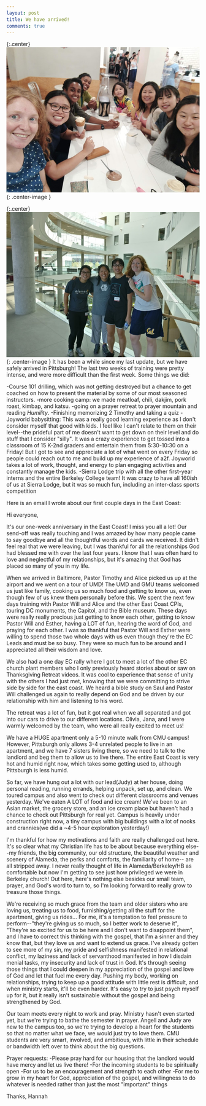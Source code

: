 ```yaml
---
layout: post
title: We have arrived!
comments: true
---
```

{:.center}
![cardinal](/images/millies.jpg){: .center-image }  

{:.center}
![cardinal](/images/tepper.jpg){: .center-image } 
It has been a while since my last update, but we have safely arrived in Pittsburgh! The last two weeks of training were pretty intense, and were more difficult than the first week. Some things we did:

-Course 101 drilling, which was not getting destroyed but a chance to get coached on how to present the material by some of our most seasoned instructors.
-more cooking camp: we made meatloaf, chili, dakjim, pork roast, kimbap, and katsu.
-going on a prayer retreat to prayer mountain and reading _Humility_.
-Finishing memorizing 2 Timothy and taking a quiz
-Joyworld babysitting:
	This was a really good learning experience as I don't consider myself that good with kids. I feel like I can't relate to them on their level--the prideful part of me doesn't want to get down on their level and do stuff that I consider "silly". It was a crazy experience to get tossed into a classroom of 15 K-2nd graders and entertain them from 5:30-10:30 on a Friday! But I got to see and appreciate a lot of what went on every Friday so people could reach out to me and build up my experience of a2f. Joyworld takes a lot of work, thought, and energy to plan engaging activities and constantly manage the kids. 
-Sierra Lodge trip with all the other first-year interns and the entire Berkeley College team! It was crazy to have all 160ish of us at Sierra Lodge, but it was so much fun, including an inter-class sports competition

Here is an email I wrote about our first couple days in the East Coast: 

Hi everyone,

​It's our one-week anniversary in the East Coast! I miss you all a lot! Our send-off was really touching and I was amazed by how many people came to say goodbye and all the thoughtful words and cards we received. It didn't feel real that we were leaving, but I was thankful for all the relationships God had blessed me with over the last four years. I know that I was often hard to love and neglectful of my relationships, but it's amazing that God has placed so many of you in my life. 

When we arrived in Baltimore, Pastor Timothy and Alice picked us up at the airport and we went on a tour of UMD!  The UMD and GMU teams welcomed us just like family, cooking us so much food and getting to know us, even though few of us knew them personally before this. We spent the next few days training with Pastor Will and Alice and the other East Coast CPIs, touring DC monuments, the Capitol, and the Bible museum.  These days were really really precious just getting to know each other, getting to know Pastor Will and Esther, having a LOT of fun, hearing the word of God, and praying for each other. I was so thankful that Pastor Will and Esther were willing to spend those two whole days with us even though they're the EC Leads and must be so busy. They were so much fun to be around and I appreciated all their wisdom and love.

We also had a one day EC rally where I got to meet a lot of the other EC church plant members who I only previously heard stories about or saw on Thanksgiving Retreat videos. It was cool to experience that sense of unity with the others I had just met, knowing that we were committing to strive side by side for the east coast. We heard a bible study on Saul and Pastor Will challenged us again to really depend on God and be driven by our relationship with him and listening to his word. 

The retreat was a lot of fun,  but it got real when we all separated and got into our cars to drive to our different locations. Olivia, Jana, and I were warmly welcomed by the team, who were all really excited to meet us! 

We have a HUGE apartment only a 5-10 minute walk from CMU campus! However, Pittsburgh only allows 3-4 unrelated people to live in an apartment, and we have 7 sisters living there, so we need to talk to the landlord and beg them to allow us to live there. The entire East Coast is very hot and humid right now, which takes some getting used to, although Pittsburgh is less humid. 

So far, we have hung out a lot with our lead(Judy) at her house, doing personal reading, running errands, helping unpack, set up, and clean. We toured campus and also went to check out different classrooms and venues yesterday. We've eaten A LOT of food and ice cream! We've been to an Asian market, the grocery store, and an ice cream place but haven't had a chance to check out Pittsburgh for real yet. Campus is heavily under construction right now, a tiny campus with big buildings with a lot of nooks and crannies(we did a ~4-5 hour exploration yesterday!)

I'm thankful for how my motivations and faith are really challenged out here. It's so clear what my Christian life has to be about because everything else--my friends, the big community, our old structure, the beautiful weather and scenery of Alameda, the perks and comforts, the familiarity of home-- are all stripped away. I never really thought of life in Alameda/Berkeley/HB as comfortable but now I'm getting to see just how privileged we were in Berkeley church! Out here, here's nothing else besides our small team, prayer, and God's word to turn to, so I'm looking forward to really grow to treasure those things. 

We're receiving so much grace from the team and older sisters who are loving us, treating us to food, furnishing/getting all the stuff for the apartment, giving us rides... For me, it's a temptation to feel pressure to perform--"they're giving us so much, so I better work to deserve it", "They're so excited for us to be here and I don't want to disappoint them", and I have to correct this thinking with the gospel, that I'm a sinner and they know that, but they love us and want to extend us grace. I've already gotten to see more of my sin, my pride and selfishness manifested in relational conflict, my laziness and lack of servanthood manifested in how I disdain menial tasks, my insecurity and lack of trust in God. It's through seeing those things that I could deepen in my appreciation of the gospel and love of God and let that fuel me every day.  Pushing my body, working on relationships, trying to keep up a good attitude with little rest is difficult, and when ministry starts, it'll be even harder. It's easy to try to just psych myself up for it, but it really isn't sustainable without the gospel and being strengthened by God.

Our team meets every night to work and pray. Ministry hasn't even started yet, but we're trying to bathe the semester in prayer. Angell and Judy are new to the campus too, so we're trying to develop a heart for the students so that no matter what we face, we would just try to love them. CMU students are very smart, involved, and ambitious, with little in their schedule or bandwidth left over to think about the big questions. 

Prayer requests:
-Please pray hard for our housing that the landlord would have mercy and let us live there! 
-For the incoming students to be spiritually open
-For us to be an encouragement and strength to each other
-For me to grow in my heart for God, appreciation of the gospel, and willingness to do whatever is needed rather than just the most "important" things

Thanks,
Hannah

